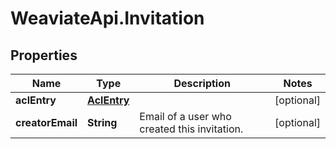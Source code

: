 # WeaviateApi.Invitation

## Properties
Name | Type | Description | Notes
------------ | ------------- | ------------- | -------------
**aclEntry** | [**AclEntry**](AclEntry.md) |  | [optional] 
**creatorEmail** | **String** | Email of a user who created this invitation. | [optional] 


